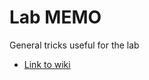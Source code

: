 # Lab MEMO

General tricks useful for the lab

- [Link to wiki](https://github.com/rmegret/labmemo/wiki)

